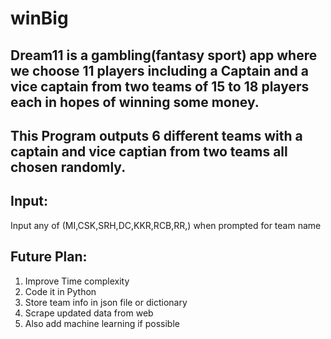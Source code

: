 # winBig

## Dream11 is a gambling(fantasy sport) app where we choose 11 players including a Captain and a vice captain from two teams of 15 to 18 players each in hopes of winning some money.

## This Program outputs 6 different teams with a captain and vice captian from two teams all chosen randomly.



## Input:
Input any of (MI,CSK,SRH,DC,KKR,RCB,RR,) when prompted for team name


## Future Plan:
1. Improve Time complexity
1. Code it in Python 
1. Store team info in json file or dictionary
1. Scrape updated data from  web
1. Also add machine learning if possible
